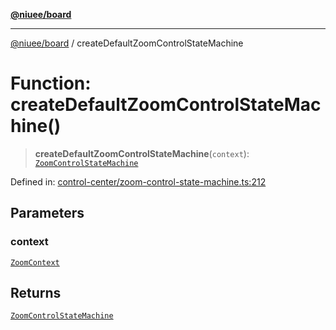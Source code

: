 [**@niuee/board**](../README.md)

***

[@niuee/board](../globals.md) / createDefaultZoomControlStateMachine

# Function: createDefaultZoomControlStateMachine()

> **createDefaultZoomControlStateMachine**(`context`): [`ZoomControlStateMachine`](../classes/ZoomControlStateMachine.md)

Defined in: [control-center/zoom-control-state-machine.ts:212](https://github.com/niuee/board/blob/d74620e4e63da3004adfc7105b7f1136fce9577c/src/control-center/zoom-control-state-machine.ts#L212)

## Parameters

### context

[`ZoomContext`](../type-aliases/ZoomContext.md)

## Returns

[`ZoomControlStateMachine`](../classes/ZoomControlStateMachine.md)
